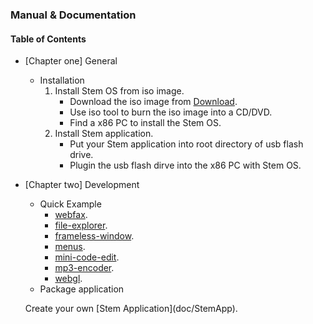 
### Manual & Documentation


#### Table of Contents


* [Chapter one] General
	- Installation
		1. Install Stem OS from iso image.
			- Download the iso image from [Download](http://sourceforge.net/projects/stemos/files/latest/download).
			- Use iso tool to burn the iso image into a CD/DVD.
			- Find a x86 PC to install the Stem OS.
		2. Install Stem application.
			- Put your Stem application into root directory of usb flash drive.
			- Plugin the usb flash dirve into the x86 PC with Stem OS.
		
* [Chapter two] Development
	- Quick Example
		- [webfax](doc/webfax).
		- [file-explorer](doc/file-explorer).
		- [frameless-window](doc/frameless-window).
		- [menus](doc/menus).
		- [mini-code-edit](doc/mini-code-edit).
		- [mp3-encoder](doc/mp3-encoder).
		- [webgl](doc/webgl).
	- Package application
	<p>Create your own [Stem Application](doc/StemApp). </p>
